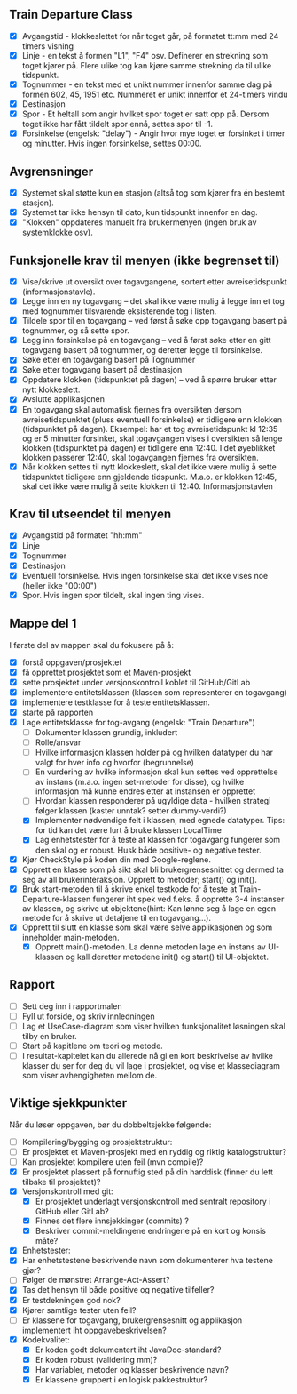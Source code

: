 ## Train Departure Class
- [x] Avgangstid - klokkeslettet for når toget går, på formatet tt:mm
med 24 timers visning
- [X] Linje - en tekst å formen "L1", "F4" osv. Definerer en strekning som
toget kjører på. Flere ulike tog kan kjøre samme strekning da til ulike tidspunkt.
- [x] Tognummer - en tekst med et unikt nummer innenfor samme
dag på formen 602, 45, 1951 etc. Nummeret er unikt innenfor et 24-timers vindu
- [x] Destinasjon
- [x] Spor - Et heltall som angir hvilket spor toget er satt opp på. Dersom
toget ikke har fått tildelt spor ennå, settes spor til -1.
- [x] Forsinkelse (engelsk: "delay") - Angir hvor mye toget er forsinket i timer og minutter.
Hvis ingen forsinkelse, settes 00:00.

## Avgrensninger
- [X] Systemet skal støtte kun en stasjon (altså tog som kjører fra én bestemt stasjon).
- [X] Systemet tar ikke hensyn til dato, kun tidspunkt innenfor en dag.
- [x] "Klokken" oppdateres manuelt fra brukermenyen (ingen bruk av systemklokke osv).

## Funksjonelle krav til menyen (ikke begrenset til)
- [x] Vise/skrive ut oversikt over togavgangene, sortert etter avreisetidspunkt (informasjonstavle).
- [X] Legge inn en ny togavgang – det skal ikke være mulig å legge inn et tog med tognummer tilsvarende eksisterende tog i listen.
- [X] Tildele spor til en togavgang – ved først å søke opp togavgang basert på tognummer, og så sette spor.
- [X] Legg inn forsinkelse på en togavgang – ved å først søke etter en gitt togavgang basert på tognummer, og deretter legge til forsinkelse.
- [X] Søke etter en togavgang basert på Tognummer
- [X] Søke etter togavgang basert på destinasjon
- [X] Oppdatere klokken (tidspunktet på dagen) – ved å spørre bruker etter nytt klokkeslett.
- [x] Avslutte applikasjonen
- [X] En togavgang skal automatisk fjernes fra oversikten dersom avreisetidspunktet (pluss eventuell forsinkelse) er tidligere enn klokken (tidspunktet på dagen). Eksempel: har et tog avreisetidspunkt kl 12:35 og er 5 minutter forsinket, skal togavgangen vises i oversikten så lenge klokken (tidspunktet på dagen) er tidligere enn 12:40. I det øyeblikket klokken passerer 12:40, skal togavgangen fjernes fra oversikten.
- [X] Når klokken settes til nytt klokkeslett, skal det ikke være mulig å sette tidspunktet tidligere enn gjeldende tidspunkt. M.a.o. er klokken 12:45, skal det ikke være mulig å sette klokken til 12:40. Informasjonstavlen

## Krav til utseendet til menyen
- [x] Avgangstid på formatet "hh:mm"
- [x] Linje
- [x] Tognummer
- [x] Destinasjon
- [x] Eventuell forsinkelse. Hvis ingen forsinkelse skal det ikke vises noe (heller ikke "00:00")
- [x] Spor. Hvis ingen spor tildelt, skal ingen ting vises.

## Mappe del 1
I første del av mappen skal du fokusere på å:
- [X] forstå oppgaven/prosjektet
- [X] få opprettet prosjektet som et Maven-prosjekt
- [X] sette prosjektet under versjonskontroll koblet til GitHub/GitLab
- [X] implementere entitetsklassen (klassen som representerer en togavgang)
- [X] implementere testklasse for å teste entitetsklassen.
- [X] starte på rapporten
- [X] Lage entitetsklasse for tog-avgang (engelsk: "Train Departure")
  - [ ] Dokumenter klassen grundig, inkludert
  - [ ] Rolle/ansvar
  - [ ] Hvilke informasjon klassen holder på og hvilken datatyper du har valgt for hver info og hvorfor (begrunnelse)
  - [ ] En vurdering av hvilke informasjon skal kun settes ved opprettelse av instans (m.a.o. ingen set-metoder for
        disse), og hvilke informasjon må kunne endres etter at instansen er opprettet
  - [ ] Hvordan klassen responderer på ugyldige data - hvilken strategi følger klassen (kaster
        unntak? setter dummy-verdi?)
  - [X] Implementer nødvendige felt i klassen, med egnede datatyper. Tips: for tid kan det være lurt å bruke klassen LocalTime
  - [X] Lag enhetstester for å teste at klassen for togavgang fungerer som den skal og er robust. Husk både positive- og negative tester.
- [X] Kjør CheckStyle på koden din med Google-reglene.
- [X] Opprett en klasse som på sikt skal bli brukergrensesnittet og dermed ta seg av all brukerinteraksjon. Opprett to metoder; start() og init().
- [X] Bruk start-metoden til å skrive enkel testkode for å teste at Train-Departure-klassen fungerer iht spek ved f.eks. å opprette 3-4 instanser av klassen, og skrive ut objektene(hint: Kan lønne seg å lage en egen metode for å skrive ut detaljene til en togavgang...).
- [X] Opprett til slutt en klasse som skal være selve applikasjonen og som inneholder main-metoden.
  - [X] Opprett main()-metoden. La denne metoden lage en instans av UI-klassen og kall deretter metodene init() og start() til UI-objektet.

## Rapport
- [ ] Sett deg inn i rapportmalen
- [ ] Fyll ut forside, og skriv innledningen
- [ ] Lag et UseCase-diagram som viser hvilken funksjonalitet løsningen skal tilby en bruker.
- [ ] Start på kapitlene om teori og metode.
- [ ] I resultat-kapitelet kan du allerede nå gi en kort beskrivelse av hvilke klasser du ser for
deg du vil lage i prosjektet, og vise et klassediagram som viser avhengigheten mellom de.

## Viktige sjekkpunkter
Når du løser oppgaven, bør du dobbeltsjekke følgende:
- [ ] Kompilering/bygging og prosjektstruktur:
- [ ] Er prosjektet et Maven-prosjekt med en ryddig og riktig katalogstruktur?
- [ ] Kan prosjektet kompilere uten feil (mvn compile)?
- [X] Er prosjektet plassert på fornuftig sted på din harddisk (finner du lett tilbake til
prosjektet)?
- [X] Versjonskontroll med git:
  - [X] Er prosjektet underlagt versjonskontroll med sentralt repository i GitHub eller
  GitLab?
  - [X] Finnes det flere innsjekkinger (commits) ?
  - [X] Beskriver commit-meldingene endringene på en kort og konsis måte?
- [X] Enhetstester:
- [X] Har enhetstestene beskrivende navn som dokumenterer hva testene gjør?
- [ ] Følger de mønstret Arrange-Act-Assert?
- [X] Tas det hensyn til både positive og negative tilfeller?
- [X] Er testdekningen god nok?
- [X] Kjører samtlige tester uten feil?
- [ ] Er klassene for togavgang, brukergrensesnitt og applikasjon implementert iht
oppgavebeskrivelsen?
- [X] Kodekvalitet:
  - [X] Er koden godt dokumentert iht JavaDoc-standard?
  - [X] Er koden robust (validering mm)?
  - [X] Har variabler, metoder og klasser beskrivende navn?
  - [X] Er klassene gruppert i en logisk pakkestruktur?